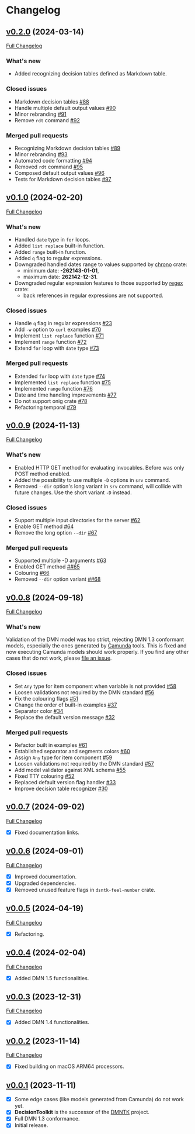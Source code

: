 # Changelog

## [v0.2.0](https://github.com/DecisionToolkit/dsntk-rs/tree/v0.2.0) (2024-03-14)

[Full Changelog](https://github.com/DecisionToolkit/dsntk-rs/compare/v0.1.0...v0.2.0)

### What's new

- Added recognizing decision tables defined as Markdown table.

### Closed issues

- Markdown decision tables [\#88](https://github.com/DecisionToolkit/dsntk-rs/issues/88)
- Handle multiple default output values [\#90](https://github.com/DecisionToolkit/dsntk-rs/issues/90)
- Minor rebranding [\#91](https://github.com/DecisionToolkit/dsntk-rs/issues/91)
- Remove `rdt` command [\#92](https://github.com/DecisionToolkit/dsntk-rs/issues/92)

### Merged pull requests

- Recognizing Markdown decision tables [\#89](https://github.com/DecisionToolkit/dsntk-rs/pull/89)
- Minor rebranding [\#93](https://github.com/DecisionToolkit/dsntk-rs/pull/93)
- Automated code formatting [\#94](https://github.com/DecisionToolkit/dsntk-rs/pull/94)
- Removed `rdt` command [\#95](https://github.com/DecisionToolkit/dsntk-rs/pull/95)
- Composed default output values [\#96](https://github.com/DecisionToolkit/dsntk-rs/pull/96)
- Tests for Markdown decision tables [\#97](https://github.com/DecisionToolkit/dsntk-rs/pull/97)

## [v0.1.0](https://github.com/DecisionToolkit/dsntk-rs/tree/v0.1.0) (2024-02-20)

[Full Changelog](https://github.com/DecisionToolkit/dsntk-rs/compare/v0.0.9...v0.1.0)

### What's new

- Handled `date` type in `for` loops.
- Added `list replace` built-in function.
- Added `range` built-in function.
- Added `q` flag to regular expressions.
- Downgraded handled dates range to values supported by [chrono](https://crates.io/crates/chrono) crate:
  - minimum date: **-262143-01-01**,
  - maximum date: **262142-12-31**.
- Downgraded regular expression features to those supported by [regex](https://crates.io/crates/regex) crate:
  - back references in regular expressions are not supported.

### Closed issues

- Handle `q` flag in regular expressions [\#23](https://github.com/DecisionToolkit/dsntk-rs/issues/23)
- Add `-w` option to `curl` examples [\#70](https://github.com/DecisionToolkit/dsntk-rs/issues/70)
- Implement `list replace` function [\#71](https://github.com/DecisionToolkit/dsntk-rs/issues/71)
- Implement `range` function [\#72](https://github.com/DecisionToolkit/dsntk-rs/issues/72)
- Extend `for` loop with `date` type [\#73](https://github.com/DecisionToolkit/dsntk-rs/issues/73)

### Merged pull requests

- Extended `for` loop with `date` type [\#74](https://github.com/DecisionToolkit/dsntk-rs/pull/74)
- Implemented `list replace` function [\#75](https://github.com/DecisionToolkit/dsntk-rs/pull/75)
- Implemented `range` function [\#76](https://github.com/DecisionToolkit/dsntk-rs/pull/76)
- Date and time handling improvements [\#77](https://github.com/DecisionToolkit/dsntk-rs/pull/77)
- Do not support onig crate [\#78](https://github.com/DecisionToolkit/dsntk-rs/pull/78)
- Refactoring temporal [\#79](https://github.com/DecisionToolkit/dsntk-rs/pull/79)

## [v0.0.9](https://github.com/DecisionToolkit/dsntk-rs/tree/v0.0.9) (2024-11-13)

[Full Changelog](https://github.com/DecisionToolkit/dsntk-rs/compare/v0.0.8...v0.0.9)

### What's new

- Enabled HTTP GET method for evaluating invocables. Before was only POST method enabled.
- Added the possibility to use multiple `-D` options in `srv` command.
- Removed `--dir` option's long variant in `srv` command, will collide with future changes.
  Use the short variant `-D` instead.

### Closed issues

- Support multiple input directories for the server [\#62](https://github.com/DecisionToolkit/dsntk-rs/issues/62)
- Enable GET method [\#64](https://github.com/DecisionToolkit/dsntk-rs/issues/64)
- Remove the long option `--dir` [\#67](https://github.com/DecisionToolkit/dsntk-rs/issues/67)

### Merged pull requests

- Supported multiple -D arguments [\#63](https://github.com/DecisionToolkit/dsntk-rs/pull/63)
- Enabled GET method [\##65](https://github.com/DecisionToolkit/dsntk-rs/pull/65)
- Colouring [\#66](https://github.com/DecisionToolkit/dsntk-rs/pull/66)
- Removed `--dir` option variant [\##68](https://github.com/DecisionToolkit/dsntk-rs/pull/68)

## [v0.0.8](https://github.com/DecisionToolkit/dsntk-rs/tree/v0.0.8) (2024-09-18)

[Full Changelog](https://github.com/DecisionToolkit/dsntk-rs/compare/v0.0.7...v0.0.8)

### What's new

Validation of the DMN model was too strict, rejecting DMN 1.3 conformant models,
especially the ones generated by [Camunda](https://bpmn.io/) tools. This is fixed
and now executing Camunda models should work properly. If you find any other cases
that do not work, please [file an issue](https://github.com/DecisionToolkit/dsntk-rs/issues).

### Closed issues

- Set `Any` type for item component when variable is not provided [\#58](https://github.com/DecisionToolkit/dsntk-rs/issues/58)
- Loosen validations not required by the DMN standard [\#56](https://github.com/DecisionToolkit/dsntk-rs/issues/56)
- Fix the colouring flags [\#51](https://github.com/DecisionToolkit/dsntk-rs/issues/51)
- Change the order of built-in examples [\#37](https://github.com/DecisionToolkit/dsntk-rs/issues/37)
- Separator color [\#34](https://github.com/DecisionToolkit/dsntk-rs/issues/34)
- Replace the default version message [\#32](https://github.com/DecisionToolkit/dsntk-rs/issues/32)

### Merged pull requests

- Refactor built in examples [\#61](https://github.com/DecisionToolkit/dsntk-rs/pull/61)
- Established separator and segments colors [\#60](https://github.com/DecisionToolkit/dsntk-rs/pull/60)
- Assign `Any` type for item component [\#59](https://github.com/DecisionToolkit/dsntk-rs/pull/59)
- Loosen validations not required by the DMN standard [\#57](https://github.com/DecisionToolkit/dsntk-rs/pull/57)
- Add model validator against XML schema [\#55](https://github.com/DecisionToolkit/dsntk-rs/pull/55)
- Fixed TTY colouring [\#52](https://github.com/DecisionToolkit/dsntk-rs/pull/52)
- Replaced default version flag handler [\#33](https://github.com/DecisionToolkit/dsntk-rs/pull/33)
- Improve decision table recognizer [\#30](https://github.com/DecisionToolkit/dsntk-rs/pull/30)

## [v0.0.7](https://github.com/DecisionToolkit/dsntk-rs/tree/v0.0.7) (2024-09-02)

[Full Changelog](https://github.com/DecisionToolkit/dsntk-rs/compare/v0.0.6...v0.0.7)

- [x] Fixed documentation links.

## [v0.0.6](https://github.com/DecisionToolkit/dsntk-rs/tree/v0.0.6) (2024-09-01)

[Full Changelog](https://github.com/DecisionToolkit/dsntk-rs/compare/v0.0.5...v0.0.6)

- [x] Improved documentation.
- [x] Upgraded dependencies.
- [x] Removed unused feature flags in `dsntk-feel-number` crate.

## [v0.0.5](https://github.com/DecisionToolkit/dsntk-rs/tree/v0.0.5) (2024-04-19)

[Full Changelog](https://github.com/DecisionToolkit/dsntk-rs/compare/v0.0.4...v0.0.5)

- [x] Refactoring.

## [v0.0.4](https://github.com/DecisionToolkit/dsntk-rs/tree/v0.0.4) (2024-02-04)

[Full Changelog](https://github.com/DecisionToolkit/dsntk-rs/compare/v0.0.3...v0.0.4)

- [x] Added DMN 1.5 functionalities.

## [v0.0.3](https://github.com/DecisionToolkit/dsntk-rs/tree/v0.0.3) (2023-12-31)

[Full Changelog](https://github.com/DecisionToolkit/dsntk-rs/compare/v0.0.2...v0.0.3)

- [x] Added DMN 1.4 functionalities.

## [v0.0.2](https://github.com/DecisionToolkit/dsntk-rs/tree/v0.0.2) (2023-11-14)

[Full Changelog](https://github.com/DecisionToolkit/dsntk-rs/compare/v0.0.1...v0.0.2)

- [x] Fixed building on macOS ARM64 processors.

## [v0.0.1](https://github.com/DecisionToolkit/dsntk-rs/tree/v0.0.1) (2023-11-11)

- [x] Some edge cases (like models generated from Camunda) do not work yet.
- [x] **DecisionToolkit** is the successor of the [DMNTK](https://github.com/dmntk) project.
- [x] Full DMN 1.3 conformance.
- [x] Initial release.
